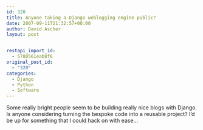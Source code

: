 ```yaml
---
id: 320
title: Anyone taking a Django weblogging engine public?
date: 2007-09-11T21:32:57+00:00
author: David Ascher
layout: post


restapi_import_id:
  - 5780561eab8f6
original_post_id:
  - "320"
categories:
  - Django
  - Python
  - Software
---
```

Some really bright people seem to be building really nice blogs with Django. Is anyone considering turning the bespoke code into a reusable project? I&#8217;d be up for something that I could hack on with ease&#8230;